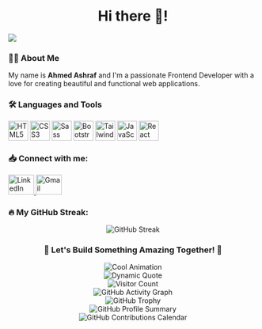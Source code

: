 <h1 align="center">Hi there 👋!</h1>

<div align="left">
  <img src="https://visitor-badge.laobi.icu/badge?page_id=AhmedAshraf2288.AhmedAshraf2288&left_color=mediumaquamarine&right_color=darkorange&left_text=Profile%20View" />
</div>

###

<h3 align="left">👩‍💻 About Me</h3>
<p align="left">My name is <strong>Ahmed Ashraf</strong> and I'm a passionate Frontend Developer with a love for creating beautiful and functional web applications.</p>

###

<h3 align="left">🛠 Languages and Tools</h3>
<div align="left">
  <img src="https://cdn.jsdelivr.net/gh/devicons/devicon/icons/html5/html5-original.svg" height="40" alt="HTML5" />
  <img src="https://cdn.jsdelivr.net/gh/devicons/devicon/icons/css3/css3-original.svg" height="40" alt="CSS3" />
  <img src="https://cdn.jsdelivr.net/gh/devicons/devicon/icons/sass/sass-original.svg" height="40" alt="Sass" />
  <img src="https://cdn.jsdelivr.net/gh/devicons/devicon/icons/bootstrap/bootstrap-original.svg" height="40" alt="Bootstrap" />
  <img src="https://cdn.jsdelivr.net/gh/devicons/devicon/icons/tailwindcss/tailwindcss-original.svg" height="40" alt="Tailwind CSS" />
  <img src="https://cdn.jsdelivr.net/gh/devicons/devicon/icons/javascript/javascript-original.svg" height="40" alt="JavaScript" />
  <img src="https://cdn.jsdelivr.net/gh/devicons/devicon/icons/react/react-original.svg" height="40" alt="React" />
</div>

###

<h3 align="left">📥 Connect with me:</h3>
<div align="left">
  <a href="https://www.linkedin.com/in/ahmed-ashraf-849bbb1b9" target="_blank">
    <img src="https://raw.githubusercontent.com/maurodesouza/profile-readme-generator/master/src/assets/icons/social/linkedin/default.svg" width="52" height="40" alt="LinkedIn" />
  </a>
  <a href="mailto:ahmed.ashraf14955@gmail.com" target="_blank">
    <img src="https://raw.githubusercontent.com/maurodesouza/profile-readme-generator/master/src/assets/icons/social/gmail/default.svg" width="52" height="40" alt="Gmail" />
  </a>
</div>

###

<h3 align="left">🔥 My GitHub Streak:</h3>
<div align="center">
  <img src="https://streak-stats.demolab.com?user=AhmedAshraf2288&theme=radical" alt="GitHub Streak" />
</div>

###

<h3 align="center">🌟 Let's Build Something Amazing Together! 🌟</h3>

<!-- Add some cool animations -->
<div align="center">
  <img src="https://github.com/AhmedAshraf2288/AhmedAshraf2288/blob/main/assets/animation.gif" alt="Cool Animation" />
</div>

<!-- Add a dynamic quote -->
<div align="center">
  <img src="https://quotes-github-readme.vercel.app/api?type=horizontal&theme=radical" alt="Dynamic Quote" />
</div>

<!-- Add a visitor counter -->
<div align="center">
  <img src="https://profile-counter.glitch.me/AhmedAshraf2288/count.svg" alt="Visitor Count" />
</div>

<!-- Add a GitHub activity graph -->
<div align="center">
  <img src="https://activity-graph.herokuapp.com/graph?username=AhmedAshraf2288&theme=radical" alt="GitHub Activity Graph" />
</div>

<!-- Add a GitHub trophy -->
<div align="center">
  <img src="https://github-profile-trophy.vercel.app/?username=AhmedAshraf2288&theme=radical" alt="GitHub Trophy" />
</div>

<!-- Add a GitHub profile summary -->
<div align="center">
  <img src="https://github-profile-summary-cards.vercel.app/api/cards/profile-details?username=AhmedAshraf2288&theme=radical" alt="GitHub Profile Summary" />
</div>

<!-- Add a GitHub contributions calendar -->
<div align="center">
  <img src="https://github.com/AhmedAshraf2288/AhmedAshraf2288/blob/main/assets/contributions.svg" alt="GitHub Contributions Calendar" />
</div>


